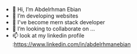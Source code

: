 - 👋 Hi, I’m Abdelrhman Ebian
- 👀 I’m developing websites
- 🌱 I've become mern stack developer
- 💞️ I’m looking to collaborate on ...
- 📫 look at my linkedin profile :https://www.linkedin.com/in/abdelrhmanebian

<!---
AbdelrhmanEbian/AbdelrhmanEbian is a ✨ special ✨ repository because its `README.md` (this file) appears on your GitHub profile.
You can click the Preview link to take a look at your changes.
--->
